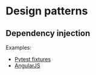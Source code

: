 # Design patterns

## Dependency injection 

Examples: 

- [Pytest fixtures](https://docs.pytest.org/en/stable/fixture.html)
- [AngularJS](https://docs.angularjs.org/guide/di)
